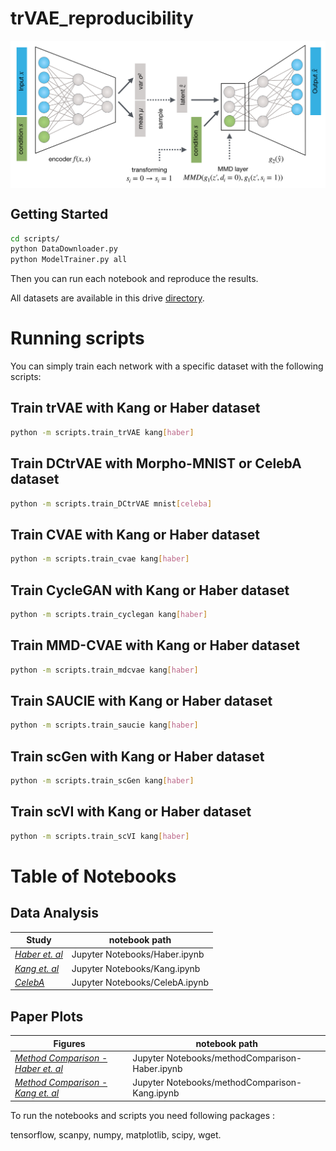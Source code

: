 # trVAE_reproducibility

<img align="center" src="./sketch.png?raw=true">

## Getting Started

```bash
cd scripts/
python DataDownloader.py
python ModelTrainer.py all
```

Then you can run each notebook and reproduce the results.

All datasets are available in this drive [directory](https://drive.google.com/drive/folders/1n1SLbXha4OH7j7zZ0zZAxrj_-2kczgl8?usp=sharing).


# Running scripts

You can simply train each network with a specific dataset with the following scripts: 

## Train trVAE with Kang or Haber dataset
```bash
python -m scripts.train_trVAE kang[haber] 
```

## Train DCtrVAE with Morpho-MNIST or CelebA dataset
```bash
python -m scripts.train_DCtrVAE mnist[celeba] 
```

## Train CVAE with Kang or Haber dataset
```bash
python -m scripts.train_cvae kang[haber] 
```

## Train CycleGAN with Kang or Haber dataset
```bash
python -m scripts.train_cyclegan kang[haber]
```

## Train MMD-CVAE with Kang or Haber dataset
```bash
python -m scripts.train_mdcvae kang[haber]
```

## Train SAUCIE with Kang or Haber dataset
```bash
python -m scripts.train_saucie kang[haber]
```

## Train scGen with Kang or Haber dataset
```bash
python -m scripts.train_scGen kang[haber]
```

## Train scVI with Kang or Haber dataset
```bash
python -m scripts.train_scVI kang[haber]
```

# Table of Notebooks 


## Data Analysis
Study       | notebook path     
---------------| ---------------
| [*Haber et. al*](https://nbviewer.jupyter.org/github/Naghipourfar/trVAE_reproducibility/blob/master/Jupyter%20Notebooks/Haber.ipynb)| Jupyter Notebooks/Haber.ipynb| 
| [*Kang et. al*](https://nbviewer.jupyter.org/github/Naghipourfar/trVAE_reproducibility/blob/master/Jupyter%20Notebooks/Kang.ipynb)| Jupyter Notebooks/Kang.ipynb| 
| [*CelebA*](https://nbviewer.jupyter.org/github/Naghipourfar/trVAE_reproducibility/blob/master/Jupyter%20Notebooks/CelebA.ipynb)| Jupyter Notebooks/CelebA.ipynb| 

## Paper Plots 
Figures  | notebook path     
---------------| ---------------
| [*Method Comparison - Haber et. al*](https://nbviewer.jupyter.org/github/Naghipourfar/trVAE_reproducibility/blob/master/Jupyter%20Notebooks/methodComparison-Haber.ipynb)| Jupyter Notebooks/methodComparison-Haber.ipynb| 
| [*Method Comparison - Kang et. al*](https://nbviewer.jupyter.org/github/Naghipourfar/trVAE_reproducibility/blob/master/Jupyter%20Notebooks/methodComparison-Kang.ipynb)| Jupyter Notebooks/methodComparison-Kang.ipynb| 

To run the notebooks and scripts you need following packages :

tensorflow, scanpy, numpy, matplotlib, scipy, wget.
